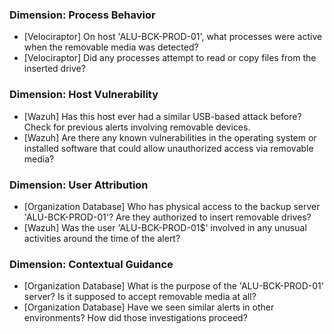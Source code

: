 ### Dimension: Process Behavior
- [Velociraptor] On host 'ALU-BCK-PROD-01', what processes were active when the removable media was detected?
- [Velociraptor] Did any processes attempt to read or copy files from the inserted drive?

### Dimension: Host Vulnerability
- [Wazuh] Has this host ever had a similar USB-based attack before? Check for previous alerts involving removable devices.
- [Wazuh] Are there any known vulnerabilities in the operating system or installed software that could allow unauthorized access via removable media?

### Dimension: User Attribution
- [Organization Database] Who has physical access to the backup server 'ALU-BCK-PROD-01'? Are they authorized to insert removable drives?
- [Wazuh] Was the user 'ALU-BCK-PROD-01$' involved in any unusual activities around the time of the alert?

### Dimension: Contextual Guidance
- [Organization Database] What is the purpose of the 'ALU-BCK-PROD-01' server? Is it supposed to accept removable media at all?
- [Organization Database] Have we seen similar alerts in other environments? How did those investigations proceed?